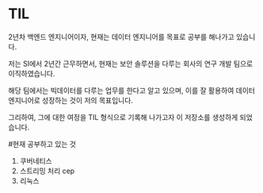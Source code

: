 # TIL
2년차 백엔드 엔지니어이자, 현재는 데이터 엔지니어를 목표로 공부를 해나가고 있습니다. 
  
저는 SI에서 2년간 근무하면서, 현재는 보안 솔루션을 다루는 회사의 연구 개발 팀으로 이직하였습니다.  
  
해당 팀에서는 빅데이터를 다루는 업무를 한다고 알고 있으며, 이를 잘 활용하여 데이터 엔지니어로 성장하는 것이 저의 목표입니다.  
  
그리하여, 그에 대한 여정을 TIL 형식으로 기록해 나가고자 이 저장소를 생성하게 되었습니다.  


#현재 공부하고 있는 것

1. 쿠버네티스
2. 스트리밍 처리 cep
3. 리눅스
